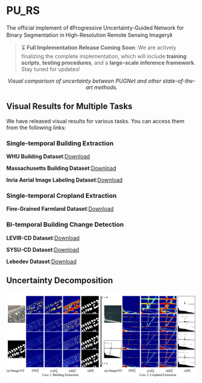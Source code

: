 # PU_RS
The official implement of 《Progressive Uncertainty-Guided Network for Binary Segmentation in High-Resolution Remote Sensing Imagery》
 
> ⏳ **Full Implementation Release Coming Soon**: We are actively finalizing the complete implementation, which will include **training scripts**, **testing procedures**, and a **large-scale inference framework**. Stay tuned for updates!
 
<div align="center">
  
  <p><em>Visual comparison of uncertainty between PUGNet and other state-of-the-art methods.</em></p>
</div>

## Visual Results for Multiple Tasks

We have released visual results for various tasks. You can access them from the following links:

### Single-temporal Building Extraction 

**WHU Building Dataset**:[Download](https://pan.baidu.com/s/15dKsS3MfQeUu0Vbe2xKZHQ?pwd=PUGN)

**Massachusetts Building Dataset**:[Download](https://pan.baidu.com/s/1uo0tQcIrxCPOoph83Ceg9w?pwd=PUGN)

**Inria Aerial Image Labeling Dataset**:[Download](https://pan.baidu.com/s/1-d_vFV_fcLHtrgnIXPAVFg?pwd=PUGN)

### Single-temporal Cropland Extraction 

**Fine-Grained Farmland Dataset**:[Download](https://pan.baidu.com/s/1453MzPBGGXMRVKjPxqAlKQ?pwd=PUGN)

### Bi-temporal Building Change Detection

**LEVIR-CD Dataset**:[Download](https://pan.baidu.com/s/1CM8U2D9wIPD50hhhDrc3UA?pwd=PUGN)

**SYSU-CD Dataset**:[Download](https://pan.baidu.com/s/1oaaRpPx7mYTfXGgJJOEajw?pwd=PUGN)

**Lebedev Dataset**:[Download](https://pan.baidu.com/s/1JmgYZXXWsU_6xfnO3tKApA?pwd=xnhz)

## Uncertainty  Decomposition

<div align="center"> <img src="uncertainty_com.png" alt="Progressive uncertainty decomposition and prediction results" /> </div>
